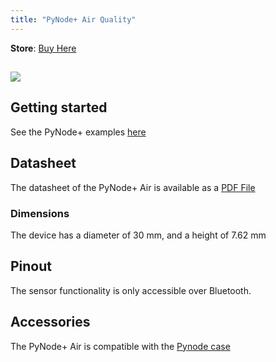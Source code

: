```yaml
---
title: "PyNode+ Air Quality"
---
```

**Store**: [Buy Here](https://pycom.io/product/pynode-airq/)

## ![](/gitbook/assets/pynode/pynode-airq.png)

## Getting started

See the PyNode+ examples [here](/tutorials/pynode/)

## Datasheet

The datasheet of the PyNode+ Air is available as a [PDF File](/gitbook/assets/specsheets/datasheet_pynode_airQ.pdf)

### Dimensions

The device has a diameter of 30 mm, and a height of 7.62 mm

## Pinout

The sensor functionality is only accessible over Bluetooth. 


## Accessories

The PyNode+ Air is compatible with the [Pynode case](../accessories/pynodecase/)
